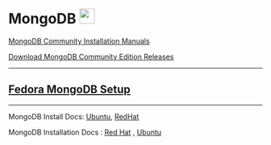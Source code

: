 # MongoDB <img src='https://cdn.icon-icons.com/icons2/2415/PNG/512/mongodb_original_logo_icon_146424.png' width="30">

[MongoDB Community Installation Manuals](https://www.mongodb.com/docs/manual/tutorial/)

[Download MongoDB Community Edition Releases](https://www.mongodb.com/download-center/community/releases)

---

## [Fedora MongoDB Setup](./Mongo_Fedora.md) <img src='https://upload.wikimedia.org/wikipedia/commons/thumb/4/41/Fedora_icon_%282021%29.svg/2089px-Fedora_icon_%282021%29.svg.png' width="17">

---

MongoDB Install Docs: [Ubuntu](https://www.mongodb.com/docs/manual/tutorial/install-mongodb-on-red-hat/#std-label-install-mdb-community-redhat-centos), [RedHat](https://www.mongodb.com/docs/manual/tutorial/install-mongodb-on-red-hat/#std-label-install-mdb-community-redhat-centos)

MongoDB Installation Docs : [Red Hat](https://www.mongodb.com/docs/manual/tutorial/install-mongodb-on-red-hat/) , [Ubuntu](https://www.mongodb.com/docs/manual/tutorial/install-mongodb-on-ubuntu/)

